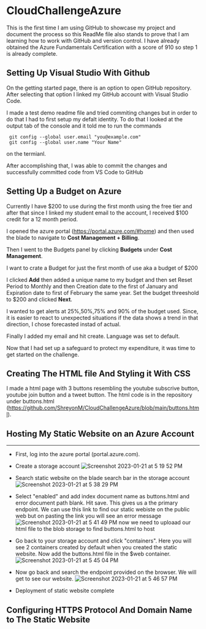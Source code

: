 # CloudChallengeAzure

This is the first time I am using GitHub to showcase my project and document the process so this ReadMe file also stands to prove that I am learning how to work with GitHub and version control. I have already obtained the Azure Fundamentals Certification with a score of 910 so step 1 is already complete.

## Setting Up Visual Studio With Github

On the getting started page, there is an option to open GitHub repository.
After selecting that option I linked my GitHub account with Visual Studio Code.

I made a test demo readme file and tried commiting changes but in order to do that I had to first setup my defalt identity. To do that I looked at the output tab of the console and it told me to run the commands 
```
 git config --global user.email "you@example.com"
 git config --global user.name "Your Name"
```
on the termianl.

After accomplishing that, I was able to commit the changes and successfully committed code from VS Code to GitHub

## Setting Up a Budget on Azure

Currently I have $200 to use during the first month using the free tier and after that since I linked my student email to the account, I received $100 credit for a 12 month period.

I opened the azure portal (https://portal.azure.com/#home) and then used the blade to navigate to **Cost Management + Billing**.

Then I went to the Budgets panel by clicking **Budgets** under **Cost Management**.

I want to crate a Budget for just the first month of use aka a budget of $200

I clicked **Add** then added a unique name to my budget and then set Reset Period to Monthly and then Creation date to the first of January and Expiration date to first of February the same year.
Set the budget threeshold to $200 and clicked **Next**.

I wanted to get alerts at 25%,50%,75% and 90% of the budget used. Since, it is easier to react to unexpected situations if the data shows a trend in that direction, I chose forecasted instad of actual.

Finally I added my email and hit create. Language was set to default.

Now that I had set up a safeguard to protect my expenditure, it was time to get started on the challenge.

## Creating The HTML file And Styling it With CSS

I made a html page with 3 buttons resembling the youtube subscrive button, youtube join button and a tweet button.
The html code is in the repository under buttons.html (https://github.com/ShreyonM/CloudChallengeAzure/blob/main/buttons.html).

## Hosting My Static Website on an Azure Account
***
* First, log into the azure portal (portal.azure.com). 
* Create a storage account
![Screenshot 2023-01-21 at 5 19 52 PM](https://user-images.githubusercontent.com/122833798/213889714-3d89d8fc-94df-4984-8a8c-e482e49506a1.png)

* Search static website on the blade search bar in the storage account                                       
![Screenshot 2023-01-21 at 5 38 29 PM](https://user-images.githubusercontent.com/122833798/213889765-4c1fc7d7-323e-4dcb-922a-4ef577e3622b.png)
* Select "enabled" and add index document name as buttons.html and error document path blank. Hit save. 
This gives us a the primary endpoint. We can use this link to find our static webiste on the public web but on pasting the link you will see an error message
![Screenshot 2023-01-21 at 5 41 49 PM](https://user-images.githubusercontent.com/122833798/213889848-1568527a-8f7d-4ac8-b0dc-e9cbad00b9e0.png)
now we need to uploaad our html file to the blob storage to find buttons.html to host
* Go back to your storage account and click "containers". Here you will see 2 containers created by default when you created the static website. Now add the buttons.html file in the $web container.
![Screenshot 2023-01-21 at 5 45 04 PM](https://user-images.githubusercontent.com/122833798/213889966-78f43b9e-8c4a-43bb-898f-77099b866a08.png)
* Now go back and search the endpoint provided on the browser.
We will get to see our website.
![Screenshot 2023-01-21 at 5 46 57 PM](https://user-images.githubusercontent.com/122833798/213890000-7ebd13c2-c89b-4a66-843a-7f20bc3271e6.png)
* Deployment of static website complete

## Configuring HTTPS Protocol And Domain Name to The Static Website

